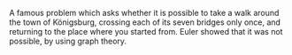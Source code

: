 A famous problem which asks whether it is possible to take a walk around
the town of Königsburg, crossing each of its seven bridges only once,
and returning to the place where you started from. Euler showed that it
was not possible, by using graph theory.
